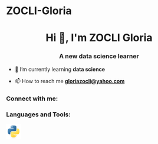 # ZOCLI-Gloria
<h1 align="center">Hi 👋, I'm ZOCLI Gloria</h1>
<h3 align="center">A new data science learner</h3>

- 🌱 I’m currently learning **data science**

- 📫 How to reach me **gloriazocli@yahoo.com**

<h3 align="left">Connect with me:</h3>
<p align="left">
</p>

<h3 align="left">Languages and Tools:</h3>
<p align="left"> <a href="https://www.python.org" target="_blank" rel="noreferrer"> <img src="https://raw.githubusercontent.com/devicons/devicon/master/icons/python/python-original.svg" alt="python" width="40" height="40"/> </a> </p>
